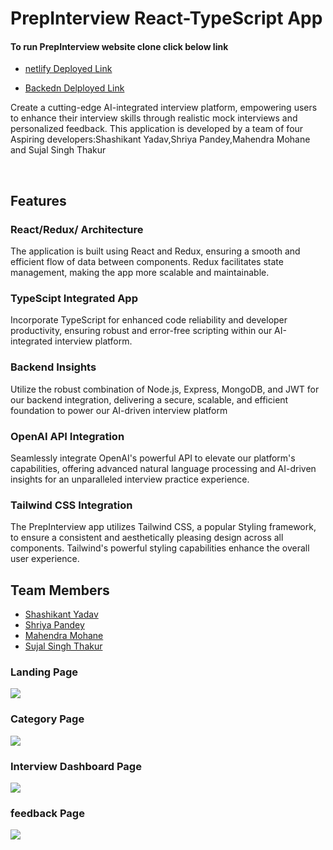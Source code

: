 <h1>PrepInterview React-TypeScript App</h1>

<h4> To run PrepInterview website clone click below link</h4>
<ul> <li><a href=""> netlify Deployed Link </a></li> </ul>
<ul> <li><a href=""> Backedn Delployed Link </a></li> </ul>

<div> <p>Create a cutting-edge AI-integrated interview platform, empowering users to enhance their interview skills through realistic mock interviews and personalized feedback. This application is developed by a team of four Aspiring developers:Shashikant Yadav,Shriya Pandey,Mahendra Mohane and Sujal Singh Thakur</p>
<br />
<h2>Features</h2>

<h3>React/Redux/ Architecture </h3>
<p>The application is built using React and Redux, ensuring a smooth and efficient flow of data between components. Redux facilitates state management, making the app more scalable and maintainable. </p>

<h3>TypeScipt Integrated  App</h3>
<p>Incorporate TypeScript for enhanced code reliability and developer productivity, ensuring robust and error-free scripting within our AI-integrated interview platform.</p>

<h3>Backend Insights</h3>
<p>Utilize the robust combination of Node.js, Express, MongoDB, and JWT for our backend integration, delivering a secure, scalable, and efficient foundation to power our AI-driven interview platform</p>

<h3>OpenAI API Integration</h3>
<p>Seamlessly integrate OpenAI's powerful API to elevate our platform's capabilities, offering advanced natural language processing and AI-driven insights for an unparalleled interview practice experience.</p>

<h3>Tailwind CSS Integration </h3>
<p> The PrepInterview app utilizes Tailwind CSS, a popular  Styling framework, to ensure a consistent and aesthetically pleasing design across all components. Tailwind's powerful styling capabilities enhance the overall user experience.</p>


<h2>Team Members </h2>
<ul> 

<li><a href="https://github.com/shashi310">Shashikant Yadav</a></li> 
<li><a href="https://github.com/pshriya01">Shriya Pandey</a></li> 
<li><a href="https://github.com/Mahendra-mohane">Mahendra Mohane</a></li> 
<li><a href="https://github.com/Sujalogy">Sujal Singh Thakur</a></li> 
 
</ul>

</div>

<div>

<div> <h3> Landing Page </h3> 
  
  <img src="https://shashi310.github.io/buyFromUsApi/HackSquadlanding.png"/>
 </div>

<div> <h3>Category Page</h3> 
  
  <img src="https://shashi310.github.io/buyFromUsApi/HackSquadSelect.png"/>
  </div>

<div> <h3>Interview Dashboard Page </h3> 
  
  <img src="https://shashi310.github.io/buyFromUsApi/HackSquadInterview.png"/>
  </div>

  
  <div> <h3>feedback Page </h3> 
  
  <img src="https://shashi310.github.io/buyFromUsApi/HackSquadfeedback.png"/>
  </div>
  
</div>
